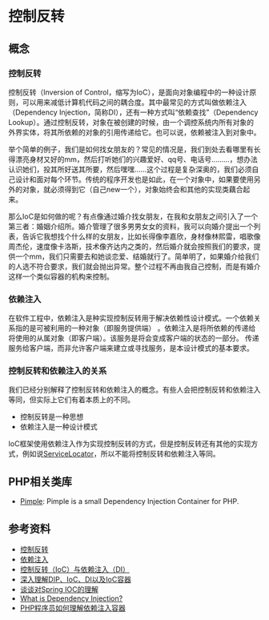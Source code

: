 # 控制反转

## 概念

### 控制反转

控制反转（Inversion of Control，缩写为IoC），是面向对象编程中的一种设计原则，可以用来减低计算机代码之间的耦合度。其中最常见的方式叫做依赖注入（Dependency Injection，简称DI），还有一种方式叫“依赖查找”（Dependency Lookup）。通过控制反转，对象在被创建的时候，由一个调控系统内所有对象的外界实体，将其所依赖的对象的引用传递给它。也可以说，依赖被注入到对象中。

举个简单的例子，我们是如何找女朋友的？常见的情况是，我们到处去看哪里有长得漂亮身材又好的mm，然后打听她们的兴趣爱好、qq号、电话号………，想办法认识她们，投其所好送其所要，然后嘿嘿……这个过程是复杂深奥的，我们必须自己设计和面对每个环节。传统的程序开发也是如此，在一个对象中，如果要使用另外的对象，就必须得到它（自己new一个），对象始终会和其他的实现类藕合起来。

那么IoC是如何做的呢？有点像通过婚介找女朋友，在我和女朋友之间引入了一个第三者：婚姻介绍所。婚介管理了很多男男女女的资料，我可以向婚介提出一个列表，告诉它我想找个什么样的女朋友，比如长得像李嘉欣，身材像林熙雷，唱歌像周杰伦，速度像卡洛斯，技术像齐达内之类的，然后婚介就会按照我们的要求，提供一个mm，我们只需要去和她谈恋爱、结婚就行了。简单明了，如果婚介给我们的人选不符合要求，我们就会抛出异常。整个过程不再由我自己控制，而是有婚介这样一个类似容器的机构来控制。

### 依赖注入

在软件工程中，依赖注入是种实现控制反转用于解决依赖性设计模式。一个依赖关系指的是可被利用的一种对象（即服务提供端） 。依赖注入是将所依赖的传递给将使用的从属对象（即客户端）。该服务是将会变成客户端的状态的一部分。 传递服务给客户端，而非允许客户端来建立或寻找服务，是本设计模式的基本要求。

### 控制反转和依赖注入的关系

我们已经分别解释了控制反转和依赖注入的概念。有些人会把控制反转和依赖注入等同，但实际上它们有着本质上的不同。

  * 控制反转是一种思想
  * 依赖注入是一种设计模式

IoC框架使用依赖注入作为实现控制反转的方式，但是控制反转还有其他的实现方式，例如说[ServiceLocator](http://martinfowler.com/articles/injection.html#UsingAServiceLocator)，所以不能将控制反转和依赖注入等同。


## PHP相关类库

  * [Pimple](https://github.com/silexphp/Pimple): Pimple is a small Dependency Injection Container for PHP.

## 参考资料

  * [控制反转](https://zh.wikipedia.org/wiki/%E6%8E%A7%E5%88%B6%E5%8F%8D%E8%BD%AC)
  * [依赖注入](https://zh.wikipedia.org/wiki/%E4%BE%9D%E8%B5%96%E6%B3%A8%E5%85%A5)
  * [控制反转（IoC）与依赖注入（DI）](http://blog.xiaohansong.com/2015/10/21/IoC-and-DI/)
  * [深入理解DIP、IoC、DI以及IoC容器](http://www.cnblogs.com/liuhaorain/p/3747470.html)
  * [谈谈对Spring IOC的理解](http://blog.csdn.net/zhanghongjie0302/article/details/51286739)
  * [What is Dependency Injection?](http://fabien.potencier.org/what-is-dependency-injection.html)
  * [PHP程序员如何理解依赖注入容器](https://www.wangxuyin.cn/66.html)

